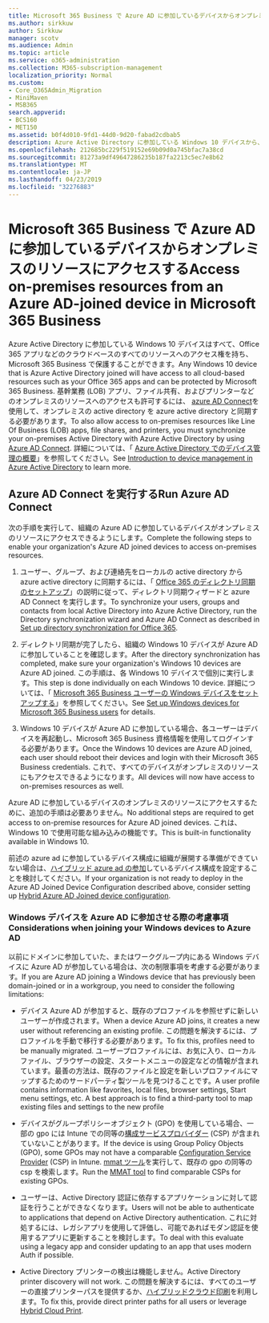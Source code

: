 ```yaml
---
title: Microsoft 365 Business で Azure AD に参加しているデバイスからオンプレミスのリソースにアクセスする
ms.author: sirkkuw
author: Sirkkuw
manager: scotv
ms.audience: Admin
ms.topic: article
ms.service: o365-administration
ms.collection: M365-subscription-management
localization_priority: Normal
ms.custom:
- Core_O365Admin_Migration
- MiniMaven
- MSB365
search.appverid:
- BCS160
- MET150
ms.assetid: b0f4d010-9fd1-44d0-9d20-fabad2cdbab5
description: Azure Active Directory に参加している Windows 10 デバイスから、基幹業務アプリケーション、ファイル共有、プリンターなどのオンプレミスのリソースにアクセスする方法について説明します。
ms.openlocfilehash: 212685bc229f519152e69b09d0a745bfac7a38cd
ms.sourcegitcommit: 81273a9df49647286235b187fa2213c5ec7e8b62
ms.translationtype: MT
ms.contentlocale: ja-JP
ms.lasthandoff: 04/23/2019
ms.locfileid: "32276883"
---
```

# <a name="access-on-premises-resources-from-an-azure-ad-joined-device-in-microsoft-365-business"></a><span data-ttu-id="b4e92-103">Microsoft 365 Business で Azure AD に参加しているデバイスからオンプレミスのリソースにアクセスする</span><span class="sxs-lookup"><span data-stu-id="b4e92-103">Access on-premises resources from an Azure AD-joined device in Microsoft 365 Business</span></span>

<span data-ttu-id="b4e92-104">Azure Active Directory に参加している Windows 10 デバイスはすべて、Office 365 アプリなどのクラウドベースのすべてのリソースへのアクセス権を持ち、Microsoft 365 Business で保護することができます。</span><span class="sxs-lookup"><span data-stu-id="b4e92-104">Any Windows 10 device that is Azure Active Directory joined will have access to all cloud-based resources such as your Office 365 apps and can be protected by Microsoft 365 Business.</span></span> <span data-ttu-id="b4e92-105">基幹業務 (LOB) アプリ、ファイル共有、およびプリンターなどのオンプレミスのリソースへのアクセスも許可するには、 [azure AD Connect](https://docs.microsoft.com/en-us/azure/active-directory/connect/active-directory-aadconnect)を使用して、オンプレミスの active directory を azure active directory と同期する必要があります。</span><span class="sxs-lookup"><span data-stu-id="b4e92-105">To also allow access to on-premises resources like Line Of Business (LOB) apps, file shares, and printers, you must synchronize your on-premises Active Directory with Azure Active Directory by using [Azure AD Connect](https://docs.microsoft.com/en-us/azure/active-directory/connect/active-directory-aadconnect).</span></span> <span data-ttu-id="b4e92-106">詳細については、「 [Azure Active Directory でのデバイス管理の概要](https://docs.microsoft.com/en-us/azure/active-directory/device-management-introduction)」を参照してください。</span><span class="sxs-lookup"><span data-stu-id="b4e92-106">See [Introduction to device management in Azure Active Directory](https://docs.microsoft.com/en-us/azure/active-directory/device-management-introduction) to learn more.</span></span> 
  
## <a name="run-azure-ad-connect"></a><span data-ttu-id="b4e92-107">Azure AD Connect を実行する</span><span class="sxs-lookup"><span data-stu-id="b4e92-107">Run Azure AD Connect</span></span>

<span data-ttu-id="b4e92-108">次の手順を実行して、組織の Azure AD に参加しているデバイスがオンプレミスのリソースにアクセスできるようにします。</span><span class="sxs-lookup"><span data-stu-id="b4e92-108">Complete the following steps to enable your organization's Azure AD joined devices to access on-premises resources.</span></span>
  
1. <span data-ttu-id="b4e92-109">ユーザー、グループ、および連絡先をローカルの active directory から azure active directory に同期するには、「 [Office 365 のディレクトリ同期のセットアップ](https://support.office.com/article/1b3b5318-6977-42ed-b5c7-96fa74b08846)」の説明に従って、ディレクトリ同期ウィザードと azure AD Connect を実行します。</span><span class="sxs-lookup"><span data-stu-id="b4e92-109">To synchronize your users, groups and contacts from local Active Directory into Azure Active Directory, run the Directory synchronization wizard and Azure AD Connect as described in [Set up directory synchronization for Office 365](https://support.office.com/article/1b3b5318-6977-42ed-b5c7-96fa74b08846).</span></span>
    
2. <span data-ttu-id="b4e92-110">ディレクトリ同期が完了したら、組織の Windows 10 デバイスが Azure AD に参加していることを確認します。</span><span class="sxs-lookup"><span data-stu-id="b4e92-110">After the directory synchronization has completed, make sure your organization's Windows 10 devices are Azure AD joined.</span></span> <span data-ttu-id="b4e92-111">この手順は、各 Windows 10 デバイスで個別に実行します。</span><span class="sxs-lookup"><span data-stu-id="b4e92-111">This step is done individually on each Windows 10 device.</span></span> <span data-ttu-id="b4e92-112">詳細については、「 [Microsoft 365 Business ユーザーの Windows デバイスをセットアップする](set-up-windows-devices.md)」を参照してください。</span><span class="sxs-lookup"><span data-stu-id="b4e92-112">See [Set up Windows devices for Microsoft 365 Business users](set-up-windows-devices.md) for details.</span></span> 
    
3. <span data-ttu-id="b4e92-113">Windows 10 デバイスが Azure AD に参加している場合、各ユーザーはデバイスを再起動し、Microsoft 365 Business 資格情報を使用してログインする必要があります。</span><span class="sxs-lookup"><span data-stu-id="b4e92-113">Once the Windows 10 devices are Azure AD joined, each user should reboot their devices and login with their Microsoft 365 Business credentials.</span></span> <span data-ttu-id="b4e92-114">これで、すべてのデバイスがオンプレミスのリソースにもアクセスできるようになります。</span><span class="sxs-lookup"><span data-stu-id="b4e92-114">All devices will now have access to on-premises resources as well.</span></span>
    
<span data-ttu-id="b4e92-115">Azure AD に参加しているデバイスのオンプレミスのリソースにアクセスするために、追加の手順は必要ありません。</span><span class="sxs-lookup"><span data-stu-id="b4e92-115">No additional steps are required to get access to on-premise resources for Azure AD joined devices.</span></span> <span data-ttu-id="b4e92-116">これは、Windows 10 で使用可能な組み込みの機能です。</span><span class="sxs-lookup"><span data-stu-id="b4e92-116">This is built-in functionality available in Windows 10.</span></span> 
  
<span data-ttu-id="b4e92-117">前述の azure ad に参加しているデバイス構成に組織が展開する準備ができていない場合は、[ハイブリッド azure ad の参加](manage-windows-devices.md)しているデバイス構成を設定することを検討してください。</span><span class="sxs-lookup"><span data-stu-id="b4e92-117">If your organization is not ready to deploy in the Azure AD Joined Device Configuration described above, consider setting up [Hybrid Azure AD Joined device configuration](manage-windows-devices.md).</span></span>
  
### <a name="considerations-when-joining-your-windows-devices-to-azure-ad"></a><span data-ttu-id="b4e92-118">Windows デバイスを Azure AD に参加させる際の考慮事項</span><span class="sxs-lookup"><span data-stu-id="b4e92-118">Considerations when joining your Windows devices to Azure AD</span></span>

<span data-ttu-id="b4e92-119">以前にドメインに参加していた、またはワークグループ内にある Windows デバイスに Azure AD が参加している場合は、次の制限事項を考慮する必要があります。</span><span class="sxs-lookup"><span data-stu-id="b4e92-119">If you are Azure AD joining a Windows device that has previously been domain-joined or in a workgroup, you need to consider the following limitations:</span></span>
  
- <span data-ttu-id="b4e92-120">デバイス Azure AD が参加すると、既存のプロファイルを参照せずに新しいユーザーが作成されます。</span><span class="sxs-lookup"><span data-stu-id="b4e92-120">When a device Azure AD joins, it creates a new user without referencing an existing profile.</span></span> <span data-ttu-id="b4e92-121">この問題を解決するには、プロファイルを手動で移行する必要があります。</span><span class="sxs-lookup"><span data-stu-id="b4e92-121">To fix this, profiles need to be manually migrated.</span></span> <span data-ttu-id="b4e92-122">ユーザープロファイルには、お気に入り、ローカルファイル、ブラウザーの設定、スタートメニューの設定などの情報が含まれています。最善の方法は、既存のファイルと設定を新しいプロファイルにマップするためのサードパーティ製ツールを見つけることです。</span><span class="sxs-lookup"><span data-stu-id="b4e92-122">A user profile contains information like favorites, local files, browser settings, Start menu settings, etc. A best approach is to find a third-party tool to map existing files and settings to the new profile</span></span>
    
- <span data-ttu-id="b4e92-123">デバイスがグループポリシーオブジェクト (GPO) を使用している場合、一部の gpo には Intune での同等の[構成サービスプロバイダー](https://docs.microsoft.com/windows/configuration/provisioning-packages/how-it-pros-can-use-configuration-service-providers) (CSP) が含まれていないことがあります。</span><span class="sxs-lookup"><span data-stu-id="b4e92-123">If the device is using Group Policy Objects (GPO), some GPOs may not have a comparable [Configuration Service Provider](https://docs.microsoft.com/windows/configuration/provisioning-packages/how-it-pros-can-use-configuration-service-providers) (CSP) in Intune.</span></span> <span data-ttu-id="b4e92-124">[mmat ツール](https://www.microsoft.com/download/details.aspx?id=45520)を実行して、既存の gpo の同等の csp を検索します。</span><span class="sxs-lookup"><span data-stu-id="b4e92-124">Run the [MMAT tool](https://www.microsoft.com/download/details.aspx?id=45520) to find comparable CSPs for existing GPOs.</span></span> 
    
- <span data-ttu-id="b4e92-125">ユーザーは、Active Directory 認証に依存するアプリケーションに対して認証を行うことができなくなります。</span><span class="sxs-lookup"><span data-stu-id="b4e92-125">Users will not be able to authenticate to applications that depend on Active Directory authentication.</span></span> <span data-ttu-id="b4e92-126">これに対処するには、レガシアプリを使用して評価し、可能であればモダン認証を使用するアプリに更新することを検討します。</span><span class="sxs-lookup"><span data-stu-id="b4e92-126">To deal with this evaluate using a legacy app and consider updating to an app that uses modern Auth if possible.</span></span>
    
- <span data-ttu-id="b4e92-127">Active Directory プリンターの検出は機能しません。</span><span class="sxs-lookup"><span data-stu-id="b4e92-127">Active Directory printer discovery will not work.</span></span> <span data-ttu-id="b4e92-128">この問題を解決するには、すべてのユーザーの直接プリンターパスを提供するか、[ハイブリッドクラウド印刷](https://docs.microsoft.com/windows-server/administration/hybrid-cloud-print/hybrid-cloud-print-deploy)を利用します。</span><span class="sxs-lookup"><span data-stu-id="b4e92-128">To fix this, provide direct printer paths for all users or leverage [Hybrid Cloud Print](https://docs.microsoft.com/windows-server/administration/hybrid-cloud-print/hybrid-cloud-print-deploy).</span></span>
    

